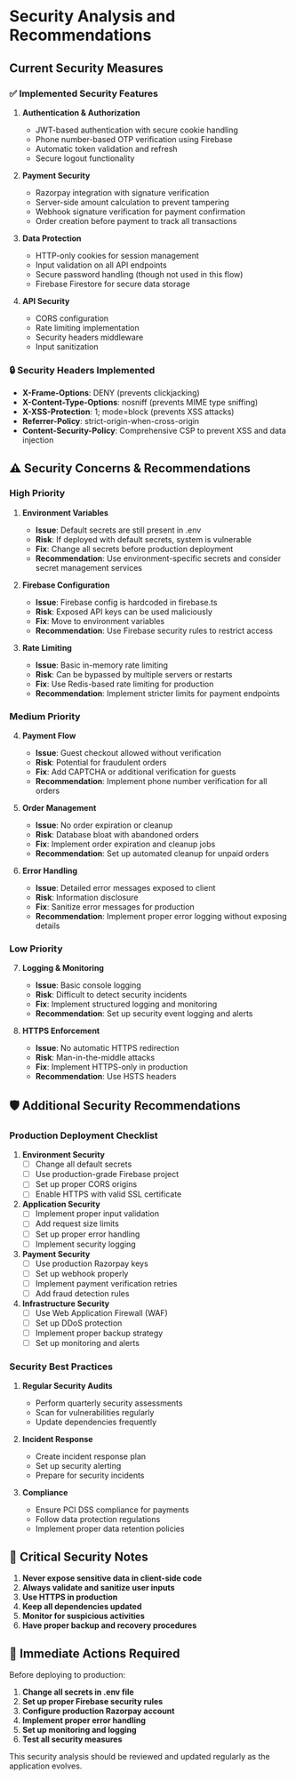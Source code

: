 # Security Analysis and Recommendations

## Current Security Measures

### ✅ Implemented Security Features

1. **Authentication & Authorization**
   - JWT-based authentication with secure cookie handling
   - Phone number-based OTP verification using Firebase
   - Automatic token validation and refresh
   - Secure logout functionality

2. **Payment Security**
   - Razorpay integration with signature verification
   - Server-side amount calculation to prevent tampering
   - Webhook signature verification for payment confirmation
   - Order creation before payment to track all transactions

3. **Data Protection**
   - HTTP-only cookies for session management
   - Input validation on all API endpoints
   - Secure password handling (though not used in this flow)
   - Firebase Firestore for secure data storage

4. **API Security**
   - CORS configuration
   - Rate limiting implementation
   - Security headers middleware
   - Input sanitization

### 🔒 Security Headers Implemented

- **X-Frame-Options**: DENY (prevents clickjacking)
- **X-Content-Type-Options**: nosniff (prevents MIME type sniffing)
- **X-XSS-Protection**: 1; mode=block (prevents XSS attacks)
- **Referrer-Policy**: strict-origin-when-cross-origin
- **Content-Security-Policy**: Comprehensive CSP to prevent XSS and data injection

## ⚠️ Security Concerns & Recommendations

### High Priority

1. **Environment Variables**
   - **Issue**: Default secrets are still present in .env
   - **Risk**: If deployed with default secrets, system is vulnerable
   - **Fix**: Change all secrets before production deployment
   - **Recommendation**: Use environment-specific secrets and consider secret management services

2. **Firebase Configuration**
   - **Issue**: Firebase config is hardcoded in firebase.ts
   - **Risk**: Exposed API keys can be used maliciously
   - **Fix**: Move to environment variables
   - **Recommendation**: Use Firebase security rules to restrict access

3. **Rate Limiting**
   - **Issue**: Basic in-memory rate limiting
   - **Risk**: Can be bypassed by multiple servers or restarts
   - **Fix**: Use Redis-based rate limiting for production
   - **Recommendation**: Implement stricter limits for payment endpoints

### Medium Priority

4. **Payment Flow**
   - **Issue**: Guest checkout allowed without verification
   - **Risk**: Potential for fraudulent orders
   - **Fix**: Add CAPTCHA or additional verification for guests
   - **Recommendation**: Implement phone number verification for all orders

5. **Order Management**
   - **Issue**: No order expiration or cleanup
   - **Risk**: Database bloat with abandoned orders
   - **Fix**: Implement order expiration and cleanup jobs
   - **Recommendation**: Set up automated cleanup for unpaid orders

6. **Error Handling**
   - **Issue**: Detailed error messages exposed to client
   - **Risk**: Information disclosure
   - **Fix**: Sanitize error messages for production
   - **Recommendation**: Implement proper error logging without exposing details

### Low Priority

7. **Logging & Monitoring**
   - **Issue**: Basic console logging
   - **Risk**: Difficult to detect security incidents
   - **Fix**: Implement structured logging and monitoring
   - **Recommendation**: Set up security event logging and alerts

8. **HTTPS Enforcement**
   - **Issue**: No automatic HTTPS redirection
   - **Risk**: Man-in-the-middle attacks
   - **Fix**: Implement HTTPS-only in production
   - **Recommendation**: Use HSTS headers

## 🛡️ Additional Security Recommendations

### Production Deployment Checklist

1. **Environment Security**
   - [ ] Change all default secrets
   - [ ] Use production-grade Firebase project
   - [ ] Set up proper CORS origins
   - [ ] Enable HTTPS with valid SSL certificate

2. **Application Security**
   - [ ] Implement proper input validation
   - [ ] Add request size limits
   - [ ] Set up proper error handling
   - [ ] Implement security logging

3. **Payment Security**
   - [ ] Use production Razorpay keys
   - [ ] Set up webhook properly
   - [ ] Implement payment verification retries
   - [ ] Add fraud detection rules

4. **Infrastructure Security**
   - [ ] Use Web Application Firewall (WAF)
   - [ ] Set up DDoS protection
   - [ ] Implement proper backup strategy
   - [ ] Set up monitoring and alerts

### Security Best Practices

1. **Regular Security Audits**
   - Perform quarterly security assessments
   - Scan for vulnerabilities regularly
   - Update dependencies frequently

2. **Incident Response**
   - Create incident response plan
   - Set up security alerting
   - Prepare for security incidents

3. **Compliance**
   - Ensure PCI DSS compliance for payments
   - Follow data protection regulations
   - Implement proper data retention policies

## 🚨 Critical Security Notes

1. **Never expose sensitive data in client-side code**
2. **Always validate and sanitize user inputs**
3. **Use HTTPS in production**
4. **Keep all dependencies updated**
5. **Monitor for suspicious activities**
6. **Have proper backup and recovery procedures**

## 🔧 Immediate Actions Required

Before deploying to production:

1. **Change all secrets in .env file**
2. **Set up proper Firebase security rules**
3. **Configure production Razorpay account**
4. **Implement proper error handling**
5. **Set up monitoring and logging**
6. **Test all security measures**

This security analysis should be reviewed and updated regularly as the application evolves.